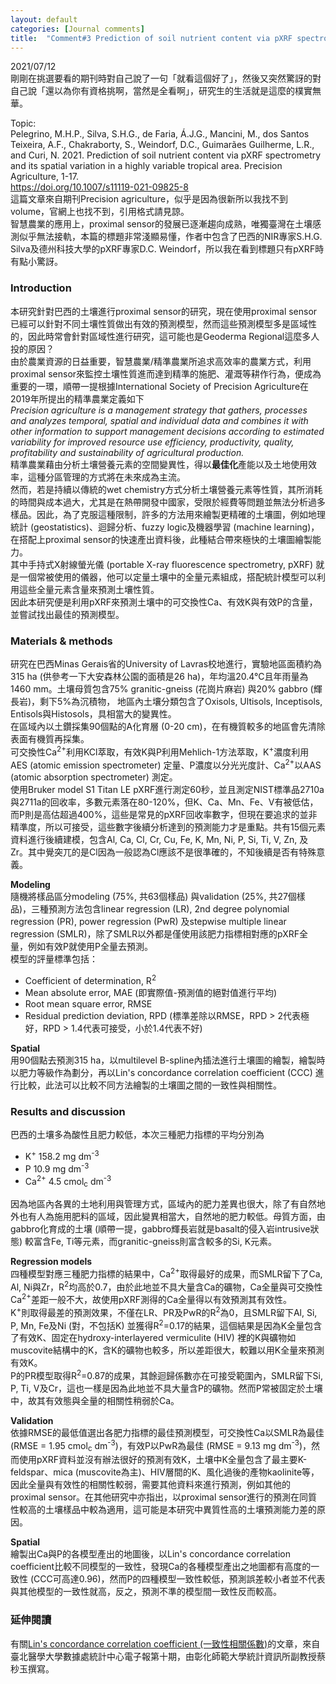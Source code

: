 ```yaml
---
layout: default
categories: [Journal comments]
title:  "Comment#3 Prediction of soil nutrient content via pXRF spectrometry and its spatial variation in a highly variable tropical area"
---  
```

2021/07/12  
剛剛在挑選要看的期刊時對自己說了一句「就看這個好了」，然後又突然驚訝的對自己說「還以為你有資格挑啊，當然是全看啊」，研究生的生活就是這麼的樸實無華。  
  
Topic:  
Pelegrino, M.H.P., Silva, S.H.G., de Faria, Á.J.G., Mancini, M., dos Santos Teixeira, A.F., Chakraborty, S., Weindorf, D.C., Guimarães Guilherme, L.R., and Curi, N. 2021. Prediction of soil nutrient content via pXRF spectrometry and its spatial variation in a highly variable tropical area. Precision Agriculture, 1-17.  
<a href="https://doi.org/10.1007/s11119-021-09825-8" target="_blank">https://doi.org/10.1007/s11119-021-09825-8</a>  
這篇文章來自期刊Precision agriculture，似乎是因為很新所以我找不到volume，官網上也找不到，引用格式請見諒。  
智慧農業的應用上，proximal sensor的發展已逐漸趨向成熟，唯獨臺灣在土壤感測似乎無法接軌，本篇的標題非常淺顯易懂，作者中包含了巴西的NIR專家S.H.G. Silva及德州科技大學的pXRF專家D.C. Weindorf，所以我在看到標題只有pXRF時有點小驚訝。  
  
### Introduction  
本研究針對巴西的土壤進行proximal sensor的研究，現在使用proximal sensor已經可以針對不同土壤性質做出有效的預測模型，然而這些預測模型多是區域性的，因此時常會針對區域性進行研究，這可能也是Geoderma Regional這麼多人投的原因？  
由於農業資源的日益重要，智慧農業/精準農業所追求高效率的農業方式，利用proximal sensor來監控土壤性質進而達到精準的施肥、灌溉等耕作行為，便成為重要的一環，順帶一提根據International Society of Precision Agriculture在2019年所提出的精準農業定義如下   
_Precision agriculture is a management strategy that gathers, processes and analyzes temporal, spatial and individual data and combines it with other information to support management decisions according to estimated variability for improved resource use efficiency, productivity, quality, profitability and sustainability of agricultural production._   
精準農業藉由分析土壤營養元素的空間變異性，得以**最佳化**產能以及土地使用效率，這種分區管理的方式將在未來成為主流。  
然而，若是持續以傳統的wet chemistry方式分析土壤營養元素等性質，其所消耗的時間與成本過大，尤其是在熱帶開發中國家，受限於經費等問題並無法分析過多樣品。因此，為了克服這種限制，許多的方法用來繪製更精確的土壤圖，例如地理統計 (geostatistics)、迴歸分析、fuzzy logic及機器學習 (machine learning)，在搭配上proximal sensor的快速產出資料後，此種結合帶來極快的土壤圖繪製能力。  
其中手持式X射線螢光儀 (portable X-ray fluorescence spectrometry, pXRF) 就是一個常被使用的儀器，他可以定量土壤中的全量元素組成，搭配統計模型可以利用這些全量元素含量來預測土壤性質。  
因此本研究便是利用pXRF來預測土壤中的可交換性Ca、有效K與有效P的含量，並嘗試找出最佳的預測模型。  
  
### Materials & methods  
研究在巴西Minas Gerais省的University of Lavras校地進行，實驗地區面積約為315 ha (供參考一下大安森林公園的面積是26 ha)，年均溫20.4&deg;C且年雨量為1460 mm。土壤母質包含75% granitic-gneiss (花崗片麻岩) 與20% gabbro (輝長岩)，剩下5%為沉積物，
地區內土壤分類包含了Oxisols, Ultisols, Inceptisols, Entisols與Histosols，具相當大的變異性。  
在區域內以土鑽採集90個點的A化育層 (0-20 cm)，在有機質較多的地區會先清除表面有機質再採集。  
可交換性Ca<sup>2+</sup>利用KCl萃取，有效K與P利用Mehlich-1方法萃取，K<sup>+</sup>濃度利用AES (atomic emission spectrometer) 定量、P濃度以分光光度計、Ca<sup>2+</sup>以AAS (atomic absorption spectrometer) 測定。  
使用Bruker model S1 Titan LE pXRF進行測定60秒，並且測定NIST標準品2710a與2711a的回收率，多數元素落在80-120%，但K、Ca、Mn、Fe、V有被低估，而P則是高估超過400%，這些是常見的pXRF回收率數字，但現在要追求的並非精準度，所以可接受，這些數字後續分析達到的預測能力才是重點。共有15個元素資料進行後續建模，包含Al, Ca, Cl, Cr, Cu, Fe, K,
Mn, Ni, P, Si, Ti, V, Zn, 及Zr。其中覺突兀的是Cl因為一般認為Cl應該不是很準確的，不知後續是否有特殊意義。  
  
**Modeling**  
隨機將樣品區分modeling (75%, 共63個樣品) 與validation (25%, 共27個樣品)，三種預測方法包含linear regression (LR), 2nd degree polynomial regression (PR), power regression (PwR) 及stepwise multiple linear regression (SMLR)，除了SMLR以外都是僅使用該肥力指標相對應的pXRF全量，例如有效P就使用P全量去預測。  
模型的評量標準包括：  
- Coefficient of determination, R<sup>2</sup>
- Mean absolute error, MAE (即實際值-預測值的絕對值進行平均)
- Root mean square error, RMSE
- Residual prediction deviation, RPD (標準差除以RMSE，RPD > 2代表極好，RPD > 1.4代表可接受，小於1.4代表不好)  
  
**Spatial**    
用90個點去預測315 ha，以multilevel B-spline內插法進行土壤圖的繪製，繪製時以肥力等級作為劃分，再以Lin's concordance correlation coefficient (CCC) 進行比較，此法可以比較不同方法繪製的土壤圖之間的一致性與相關性。  
  
### Results and discussion  
巴西的土壤多為酸性且肥力較低，本次三種肥力指標的平均分別為  
- K<sup>+</sup> 158.2 mg dm<sup>-3</sup>
- P 10.9 mg dm<sup>-3</sup>
- Ca<sup>2+</sup> 4.5 cmol<sub>c</sub> dm<sup>-3</sup>
  
因為地區內各異的土地利用與管理方式，區域內的肥力差異也很大，除了有自然地外也有人為施用肥料的區域，因此變異相當大，自然地的肥力較低。母質方面，由gabbro化育成的土壤 (順帶一提，gabbro輝長岩就是basalt的侵入岩intrusive狀態) 較富含Fe, Ti等元素，而granitic-gneiss則富含較多的Si, K元素。  
  
**Regression models**  
四種模型對應三種肥力指標的結果中，Ca<sup>2+</sup>取得最好的成果，而SMLR留下了Ca, Al, Ni與Zr，R<sup>2</sup>均高於0.7，由於此地並不具大量含Ca的礦物，Ca全量與可交換性Ca<sup>2+</sup>差距一般不大，故使用pXRF測得的Ca全量得以有效預測其有效性。  
K<sup>+</sup>則取得最差的預測效果，不僅在LR、PR及PwR的R<sup>2</sup>為0，且SMLR留下Al, Si, P, Mn, Fe及Ni (對，不包括K) 並獲得R<sup>2</sup>=0.17的結果，這個結果是因為K全量包含了有效K、固定在hydroxy-interlayered vermiculite (HIV) 裡的K與礦物如muscovite結構中的K，含K的礦物也較多，所以差距很大，較難以用K全量來預測有效K。  
P的PR模型取得R<sup>2</sup>=0.87的成果，其餘迴歸係數亦在可接受範圍內，SMLR留下Si, P, Ti, V及Cr，這也一樣是因為此地並不具大量含P的礦物。然而P常被固定於土壤中，故其有效態與全量的相關性稍弱於Ca。  
  
**Validation**  
依據RMSE的最低值選出各肥力指標的最佳預測模型，可交換性Ca以SMLR為最佳 (RMSE = 1.95 cmol<sub>c</sub> dm<sup>-3</sup>)，有效P以PwR為最佳 (RMSE = 9.13 mg dm<sup>-3</sup>)，然而使用pXRF資料並沒有辦法很好的預測有效K，土壤中K全量包含了最主要K-feldspar、mica (muscovite為主)、HIV層間的K、風化過後的產物kaolinite等，因此全量與有效性的相關性較弱，需要其他資料來進行預測，例如其他的proximal sensor。在其他研究中亦指出，以proximal sensor進行的預測在同質性較高的土壤樣品中較為適用，這可能是本研究中異質性高的土壤預測能力差的原因。  
  
**Spatial**  
繪製出Ca與P的各模型產出的地圖後，以Lin's concordance correlation coefficient比較不同模型的一致性，發現Ca的各種模型產出之地圖都有高度的一致性 (CCC可高達0.96)，然而P的四種模型一致性較低，預測誤差較小者並不代表與其他模型的一致性就高，反之，預測不準的模型間一致性反而較高。  
  
### 延伸閱讀  
有關<a href="http://biostat.tmu.edu.tw/oldFile/enews/ep_download/ep_download.php?f=10stat.pdf" target="_blank">Lin's concordance correlation coefficient (一致性相關係數)</a>的文章，來自臺北醫學大學數據處統計中心電子報第十期，由彰化師範大學統計資訊所副教授蔡秒玉撰寫。

